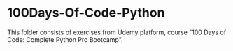 # 100Days-Of-Code-Python

This folder consists of exercises from Udemy platform, course "100 Days of Code: Complete Python Pro Bootcamp".
